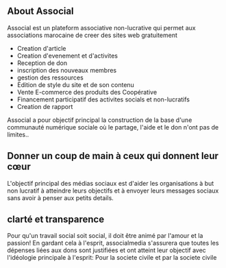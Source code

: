 ## About Associal

Associal est un plateform associative non-lucrative qui permet aux associations marocaine de creer des sites web gratuitement

- Creation d'article
- Creation d'evenement et d'activites
- Reception de don
- inscription des nouveaux membres
- gestion des ressources
- Edition de style du site et de son contenu
- Vente E-commerce des produits des Coopérative
- Financement participatif des activites socials et non-lucratifs
- Creation de rapport

Associal a pour objectif principal la construction de la base d'une communauté numérique sociale où le partage, l'aide et le don n'ont pas de limites..

## Donner un coup de main à ceux qui donnent leur cœur

L'objectif principal des médias sociaux est d'aider les organisations à but non lucratif à atteindre leurs objectifs et à envoyer leurs messages sociaux sans avoir à penser aux petits details.

## clarté et transparence

Pour qu'un travail social soit social, il doit être animé par l'amour et la passion!
En gardant cela à l'esprit, associalmedia s'assurera que toutes les dépenses liées aux dons sont justifiées et ont atteint leur objectif avec l'idéologie principale à l'esprit: Pour la societe civile et par la societe civile

